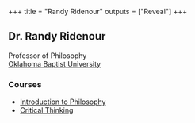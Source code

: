 +++
title = "Randy Ridenour"
outputs = ["Reveal"]
+++

## Dr. Randy Ridenour

Professor of Philosophy  
[Oklahoma Baptist University](http://okbu.edu)
    
### Courses

- [Introduction to Philosophy](./intro/)
- [Critical Thinking](./ct/)

